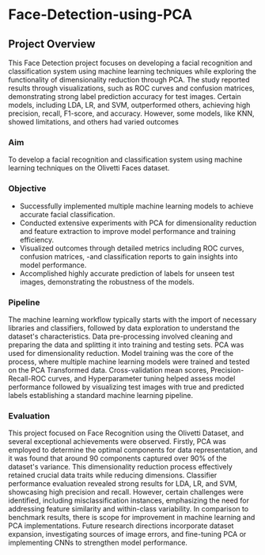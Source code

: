 # Face-Detection-using-PCA

## Project Overview 

This Face Detection project focuses on developing a facial recognition and classification system using machine learning techniques while exploring the functionality of dimensionality reduction through PCA. The study reported results through visualizations, such as ROC curves and confusion matrices, demonstrating strong label prediction accuracy for test images. Certain models, including LDA, LR, and SVM, outperformed others, achieving high precision, recall, F1-score, and accuracy. However, some models, like KNN, showed limitations, and others had varied outcomes

### Aim

To develop a facial recognition and classification system using machine learning techniques
on the Olivetti Faces dataset.

### Objective

- Successfully implemented multiple machine learning models to achieve accurate facial classification.
- Conducted extensive experiments with PCA for dimensionality reduction and feature extraction to improve model performance and training efficiency.
- Visualized outcomes through detailed metrics including ROC curves, confusion matrices, -and classification reports to gain insights into model performance.
- Accomplished highly accurate prediction of labels for unseen test images, demonstrating the robustness of the models.

### Pipeline

The machine learning workflow typically starts with the import of necessary libraries and classifiers, followed by data exploration to understand the dataset's characteristics. Data pre-processing involved cleaning and preparing the data and splitting it into training and testing
sets. PCA was used for dimensionality reduction. Model training was the core of the process, where multiple machine learning models were trained and tested on the PCA Transformed data. Cross-validation mean scores, Precision-Recall-ROC curves, and Hyperparameter tuning helped assess model performance followed by visualizing test images with true and predicted labels establishing a standard machine learning pipeline.

### Evaluation

This project focused on Face Recognition using the Olivetti Dataset, and several exceptional achievements were observed. Firstly, PCA was employed to determine the optimal components for data representation, and it was found that around 90 components captured over 90% of the dataset's variance. This dimensionality reduction process effectively retained crucial data traits while reducing dimensions. Classifier performance evaluation revealed strong results for LDA, LR, and SVM, showcasing high precision and recall. However, certain challenges were identified, including misclassification instances, emphasizing the need for addressing feature similarity and within-class variability. In comparison to benchmark results, there is scope for improvement in machine learning and PCA implementations. Future research directions incorporate dataset expansion, investigating sources of image errors, and fine-tuning PCA or implementing CNNs to strengthen model performance.
